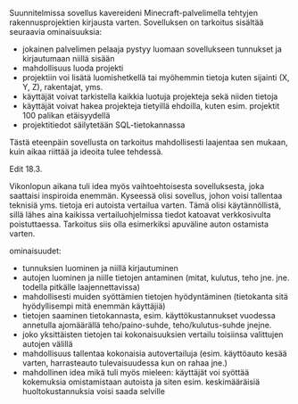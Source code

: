 Suunnitelmissa sovellus kavereideni Minecraft-palvelimella tehtyjen rakennusprojektien kirjausta varten. Sovelluksen on tarkoitus sisältää seuraavia ominaisuuksia:

- jokainen palvelimen pelaaja pystyy luomaan sovellukseen tunnukset ja kirjautumaan niillä sisään
- mahdollisuus luoda projekti
- projektiin voi lisätä luomishetkellä tai myöhemmin tietoja kuten sijainti (X, Y, Z), rakentajat, yms.
- käyttäjät voivat tarkistella kaikkia luotuja projekteja sekä niiden tietoja
- käyttäjät voivat hakea projekteja tietyillä ehdoilla, kuten esim. projektit 100 palikan etäisyydellä
- projektitiedot säilytetään SQL-tietokannassa

Tästä eteenpäin sovellusta on tarkoitus mahdollisesti laajentaa sen mukaan, kuin aikaa riittää ja ideoita tulee tehdessä.

Edit 18.3.

Vikonlopun aikana tuli idea myös vaihtoehtoisesta sovelluksesta, joka saattaisi inspiroida enemmän. Kyseessä olisi sovellus, johon voisi tallentaa teknisiä yms. tietoja eri autoista vertailua varten. Tämä olisi käytännöllistä, sillä lähes aina kaikissa vertailuohjelmissa tiedot katoavat verkkosivulta poistuttaessa. Tarkoitus siis olla esimerkiksi apuväline auton ostamista varten.

ominaisuudet:

- tunnuksien luominen ja niillä kirjautuminen
- autojen luominen ja niille tietojen antaminen (mitat, kulutus, teho jne. jne. todella pitkälle laajennettavissa)
- mahdollisesti muiden syöttämien tietojen hyödyntäminen (tietokanta sitä hyödyllisempi mitä enemmän käyttäjiä)
- tietojen saaminen tietokannasta, esim. käyttökustannukset vuodessa annetulla ajomäärällä teho/paino-suhde, teho/kulutus-suhde jnejne.
- joko yksittäisten tietojen tai kokonaisuuksien vertailu toisiinsa valittujen autojen välillä
- mahdollisuus tallentaa kokonaisia autovertailuja (esim. käyttöauto kesää varten, harrasteauto tulevaisuudessa kun on rahaa jne.)
- mahdollinen idea mikä tuli myös mieleen: käyttäjät voi syöttää kokemuksia omistamistaan autoista ja siten esim. keskimääräisiä huoltokustannuksia voisi saada selville


